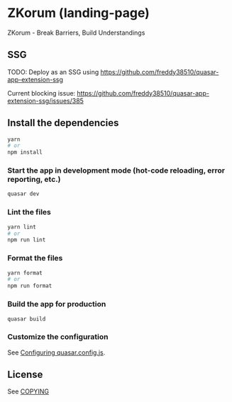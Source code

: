 # ZKorum (landing-page)

ZKorum - Break Barriers, Build Understandings

## SSG

TODO: Deploy as an SSG using https://github.com/freddy38510/quasar-app-extension-ssg

Current blocking issue: https://github.com/freddy38510/quasar-app-extension-ssg/issues/385

## Install the dependencies

```bash
yarn
# or
npm install
```

### Start the app in development mode (hot-code reloading, error reporting, etc.)

```bash
quasar dev
```

### Lint the files

```bash
yarn lint
# or
npm run lint
```

### Format the files

```bash
yarn format
# or
npm run format
```

### Build the app for production

```bash
quasar build
```

### Customize the configuration

See [Configuring quasar.config.js](https://v2.quasar.dev/quasar-cli-vite/quasar-config-js).

## License

See [COPYING](./COPYING)
